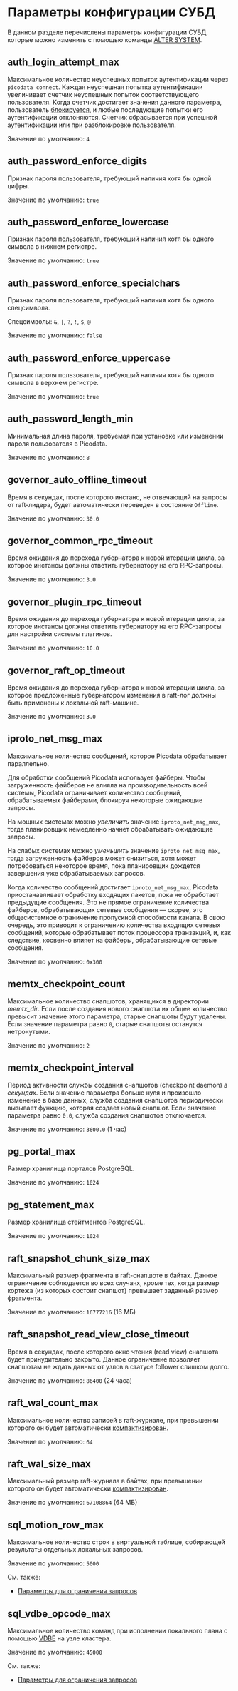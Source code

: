 # Параметры конфигурации СУБД

<!-- Описание соответствует версии Picodata `24.7.0-1152-g27f3c263` -->

В данном разделе перечислены параметры конфигурации СУБД, которые можно
изменить с помощью команды [ALTER SYSTEM].

[ALTER SYSTEM]: ../reference/sql/alter_system.md

## auth_login_attempt_max

Максимальное количество неуспешных попыток аутентификации через `picodata
connect`. Каждая неуспешная попытка аутентификации увеличивает счетчик
неуспешных попыток соответствующего пользователя. Когда счетчик достигает
значения данного параметра, пользователь [блокируется], и любые последующие
попытки его аутентификации отклоняются. Счетчик сбрасывается при успешной
аутентификации или при разблокировке пользователя.

[блокируется]: ../admin/access_control.md#block_user

Значение по умолчанию: `4`

## auth_password_enforce_digits

Признак пароля пользователя, требующий наличия хотя бы одной цифры.

Значение по умолчанию: `true`

## auth_password_enforce_lowercase

Признак пароля пользователя, требующий наличия хотя бы одного символа в
нижнем регистре.

Значение по умолчанию: `true`

## auth_password_enforce_specialchars

Признак пароля пользователя, требующий наличия хотя бы одного спецсимвола.

Спецсимволы: `&`, `|`, `?`, `!`, `$`, `@`

Значение по умолчанию: `false`

## auth_password_enforce_uppercase

Признак пароля пользователя, требующий наличия хотя бы одного символа в
верхнем регистре.

Значение по умолчанию: `true`

## auth_password_length_min

Минимальная длина пароля, требуемая при установке или изменении пароля
пользователя в Picodata.

Значение по умолчанию: `8`

## governor_auto_offline_timeout

Время в секундах, после которого инстанс, не отвечающий на запросы от
raft-лидера, будет автоматически переведен в состояние `Offline`.

Значение по умолчанию: `30.0`

## governor_common_rpc_timeout

Время ожидания до перехода губернатора к новой итерации цикла, за которое
инстансы должны ответить губернатору на его RPC-запросы.

Значение по умолчанию: `3.0`

## governor_plugin_rpc_timeout

Время ожидания до перехода губернатора к новой итерации цикла, за которое
инстансы должны ответить губернатору на его RPC-запросы для настройки
системы плагинов.

Значение по умолчанию: `10.0`

## governor_raft_op_timeout

Время ожидания до перехода губернатора к новой итерации цикла, за которое
предложенные губернатором изменения в raft-лог должны быть применены к
локальной raft-машине.

Значение по умолчанию: `3.0`

## iproto_net_msg_max
<!-- https://www.tarantool.io/en/doc/2.11/reference/configuration/#cfg-networking-net-msg-max -->

Максимальное количество сообщений, которое Picodata обрабатывает параллельно.

Для обработки сообщений Picodata использует файберы. Чтобы загруженность
файберов не влияла на производительность всей системы, Picodata ограничивает
количество сообщений, обрабатываемых файберами, блокируя некоторые ожидающие
запросы.

На мощных системах можно *увеличить* значение `iproto_net_msg_max`,
тогда планировщик немедленно начнет обрабатывать ожидающие запросы.

На слабых системах можно *уменьшить* значение `iproto_net_msg_max`,
тогда загруженность файберов может снизиться, хотя может потребоваться
некоторое время, пока планировщик дождется завершения уже обрабатываемых
запросов.

Когда количество сообщений достигает `iproto_net_msg_max`, Picodata
приостанавливает обработку входящих пакетов, пока не обработает предыдущие
сообщения. Это не прямое ограничение количества файберов, обрабатывающих
сетевые сообщения — скорее, это общесистемное ограничение пропускной
способности канала. В свою очередь, это приводит к ограничению количества
входящих сетевых сообщений, которые обрабатывает поток процессора транзакций,
и, как следствие, косвенно влияет на файберы, обрабатывающие сетевые сообщения.

<!-- The number of fibers is smaller than the number of messages because messages
can be released as soon as they are delivered, while incoming requests might
not be processed until some time after delivery. -->

Значение по умолчанию: `0x300`

## memtx_checkpoint_count
<!-- https://www.tarantool.io/en/doc/2.11/reference/configuration/#cfg-checkpoint-daemon-checkpoint-count -->

Максимальное количество снапшотов, хранящихся в директории *memtx_dir*.
Если после создания нового снапшота их общее количество превысит значение
этого параметра, старые снапшоты будут удалены. Если значение параметра
равно `0`, старые снапшоты останутся нетронутыми.

Значение по умолчанию: `2`

## memtx_checkpoint_interval
<!-- https://www.tarantool.io/en/doc/2.11/reference/configuration/#cfg-checkpoint-daemon-checkpoint-interval -->

Период активности службы создания снапшотов (checkpoint daemon) *в секундах*.
Если значение параметра больше нуля и произошло изменение в базе данных, служба
создания снапшотов периодически вызывает функцию, которая
создает новый снапшот. Если значение параметра равно `0.0`, служба создания
снапшотов отключается.

Значение по умолчанию: `3600.0` (1 час)

## pg_portal_max

Размер хранилища порталов PostgreSQL.

Значение по умолчанию: `1024`

## pg_statement_max

Размер хранилища стейтментов PostgreSQL.

Значение по умолчанию: `1024`

## raft_snapshot_chunk_size_max

Максимальный размер фрагмента в raft-снапшоте в байтах. Данное ограничение
соблюдается во всех случаях, кроме тех, когда размер кортежа (из которых
состоит снапшот) превышает заданный размер фрагмента.

Значение по умолчанию: `16777216` (16 МБ)

## raft_snapshot_read_view_close_timeout

Время в секундах, после которого окно чтения (read view) снапшота будет
принудительно закрыто. Данное ограничение позволяет снапшотам не ждать данных от
узлов в статусе follower слишком долго.

Значение по умолчанию: `86400` (24 часа)

## raft_wal_count_max

Максимальное количество записей в raft-журнале, при превышении которого
он будет автоматически [компактизирован].

[компактизирован]: ../overview/glossary.md#raft_log_compaction

Значение по умолчанию: `64`

## raft_wal_size_max

Максимальный размер raft-журнала в байтах, при превышении которого он будет
автоматически [компактизирован].

Значение по умолчанию: `67108864` (64 МБ)

## sql_motion_row_max

Максимальное количество строк в виртуальной таблице, собирающей результаты
отдельных локальных запросов.

Значение по умолчанию: `5000`

См. также:

* [Параметры для ограничения запросов](sql/non_block.md#query_limitations)

## sql_vdbe_opcode_max

Максимальное количество команд при исполнении локального плана с помощью
[VDBE] на узле кластера.

Значение по умолчанию: `45000`

См. также:

* [Параметры для ограничения запросов](sql/non_block.md#query_limitations)

[VDBE]: https://www.sqlite.org/vdbe.html
